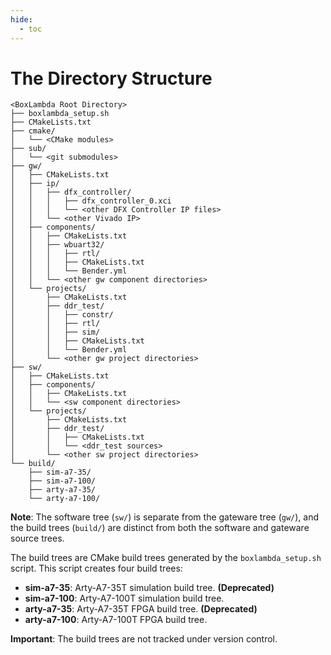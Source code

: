 ```yaml
---
hide:
  - toc
---
```


# The Directory Structure

```
<BoxLambda Root Directory>
├── boxlambda_setup.sh
├── CMakeLists.txt
├── cmake/
│   └── <CMake modules>
├── sub/
│   └── <git submodules>
├── gw/
│   ├── CMakeLists.txt
│   ├── ip/
│   │   ├── dfx_controller/
│   │   │   ├── dfx_controller_0.xci
│   │   │   └── <other DFX Controller IP files>
│   │   └── <other Vivado IP>
│   ├── components/
│   │   ├── CMakeLists.txt
│   │   ├── wbuart32/
│   │   │   ├── rtl/
│   │   │   ├── CMakeLists.txt
│   │   │   └── Bender.yml
│   │   └── <other gw component directories>
│   └── projects/
│       ├── CMakeLists.txt
│       ├── ddr_test/
│       │   ├── constr/
│       │   ├── rtl/
│       │   ├── sim/
│       │   ├── CMakeLists.txt
│       │   └── Bender.yml
│       └── <other gw project directories>
├── sw/
│   ├── CMakeLists.txt
│   ├── components/
│   │   ├── CMakeLists.txt
│   │   └── <sw component directories>
│   └── projects/
│       ├── CMakeLists.txt
│       ├── ddr_test/
│       │   ├── CMakeLists.txt
│       │   └── <ddr_test sources>
│       └── <other sw project directories>
└── build/
    ├── sim-a7-35/
    ├── sim-a7-100/
    ├── arty-a7-35/
    └── arty-a7-100/
```

**Note**: The software tree (`sw/`) is separate from the gateware tree (`gw/`), and the build trees (`build/`) are distinct from both the software and gateware source trees.

The build trees are CMake build trees generated by the `boxlambda_setup.sh` script. This script creates four build trees:

- **sim-a7-35**: Arty-A7-35T simulation build tree. **(Deprecated)**
- **sim-a7-100**: Arty-A7-100T simulation build tree.
- **arty-a7-35**: Arty-A7-35T FPGA build tree. **(Deprecated)**
- **arty-a7-100**: Arty-A7-100T FPGA build tree.

**Important**: The build trees are not tracked under version control.
